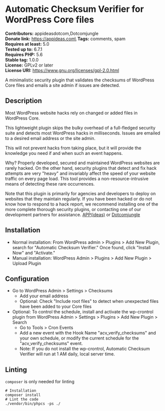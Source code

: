 # Automatic Checksum Verifier for WordPress Core files #

**Contributors:** appideasdotcom,Dotcomjungle\
**Donate link:** https://appideas.com\
**Tags:** comments, spam\
**Requires at least:** 5.0\
**Tested up to:** 6.7.1\
**Requires PHP:** 5.6\
**Stable tag:** 1.0.0\
**License:** GPLv2 or later\
**License URI:** https://www.gnu.org/licenses/gpl-2.0.html

A minimalistic security plugin that validates the checksums of WordPress Core files
and emails a site admin if issues are detected.

## Description ##

Most WordPress website hacks rely on changed or added files in WordPress Core.

This lightweight plugin skips the bulky overhead of a full-fledged security suite
and detects most WordPress hacks in milliseconds. Issues are emailed to a desired
email address or the site admin.

This will not prevent hacks from taking place, but it will provide the knowledge
you need if and when such an event happens.

Why? Properly developed, secured and maintained WordPress websites are rarely hacked.
On the other hand, security plugins that detect and fix hack attempts are very
"heavy" and invariably affect the speed of your website traffic on every page load.
This tool provides a non-resource-intrusive means of detecting these rare occurrences.

Note that this plugin is primarily for agencies and developers to deploy on websites
that they maintain regularly. If you have been hacked or do not know how to respond
to a hack report, we recommend installing one of the more complete thorough security
plugins, or contacting one of our development partners for assistance.
[APP(ideas)](https://appideas.com) or [Dotcomjungle](https://www.dotcomjungle.com/)

## Installation ##
- Normal installation: From WordPress admin > Plugins > Add New Plugin, search for
"Automatic Checksum Verifier." Once found, click "Install Now" and "Activate."
- Manual installation: WordPress Admin > Plugins > Add New Plugin > Upload Plugin

## Configuration ##
- Go to WordPress Admin > Settings > Checksums
  - Add your email address
  - Optional: Check "Include root files" to detect when unexpected files have been
added to your Core files
- Optional: To control the schedule, install and activate the wp-crontrol plugin
from WordPress Admin > Settings > Plugins > Add New Plugin > Search
  - Go to Tools > Cron Events
  - Add a new event with the Hook Name "acv_verify_checksums" and your own schedule,
  or modify the current schedule for the "acv_verify_checksums" event.
  - Note: If you do not install the wp-crontrol, Automatic Checksum Verifier will
run at 1 AM daily, local server time.

## Linting ##
`composer` is only needed for linting
```
# Installation
composer install
# Lint the code
./vendor/bin/phpcs -ps ./
```
